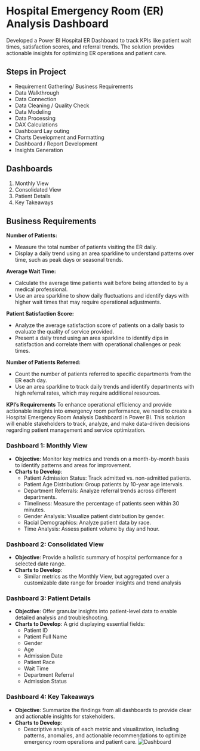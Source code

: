 # Hospital Emergency Room (ER) Analysis Dashboard
Developed a Power BI Hospital ER Dashboard to track KPIs like patient wait times, satisfaction scores, and referral trends.  The solution provides actionable insights for optimizing ER operations and patient care.

## Steps in Project
-   Requirement Gathering/ Business Requirements
-   Data Walkthrough
-   Data Connection
-   Data Cleaning / Quality Check
-   Data Modeling
-   Data Processing
-   DAX Calculations
-   Dashboard Lay outing
-   Charts Development and Formatting
-   Dashboard / Report Development
-   Insights Generation

## Dashboards
1. Monthly View
2. Consolidated View
3. Patient Details
4. Key Takeaways

## Business Requirements

**Number of Patients:**
-   Measure the total number of patients visiting the ER daily.
-   Display a daily trend using an area sparkline to understand patterns over time, such as peak days or seasonal trends.

**Average Wait Time:**
-   Calculate the average time patients wait before being attended to by a medical professional.
-   Use an area sparkline to show daily fluctuations and identify days with higher wait times that may require operational adjustments.

**Patient Satisfaction Score:**
-   Analyze the average satisfaction score of patients on a daily basis to evaluate the quality of service provided.
-   Present a daily trend using an area sparkline to identify dips in satisfaction and correlate them with operational challenges or peak times.

**Number of Patients Referred:**
-   Count the number of patients referred to specific departments from the ER each day.
-   Use an area sparkline to track daily trends and identify departments with high referral rates, which may require additional resources.

**KPI’s Requirements**
To enhance operational efficiency and provide actionable insights into emergency room performance, we need to create a Hospital Emergency Room Analysis Dashboard in Power BI. This solution will enable stakeholders to track, analyze, and make data-driven decisions regarding patient management and service optimization.

### Dashboard 1: Monthly View
-   **Objective**: Monitor key metrics and trends on a month-by-month basis to identify patterns and areas for improvement.
-   **Charts to Develop**:
    -   Patient Admission Status: Track admitted vs. non-admitted patients.
    -   Patient Age Distribution: Group patients by 10-year age intervals.
    -   Department Referrals: Analyze referral trends across different departments.
    -   Timeliness: Measure the percentage of patients seen within 30 minutes.
    -   Gender Analysis: Visualize patient distribution by gender.
    -   Racial Demographics: Analyze patient data by race.
    -   Time Analysis: Assess patient volume by day and hour.

### Dashboard 2: Consolidated View
-   **Objective**: Provide a holistic summary of hospital performance for a selected date range.
-   **Charts to Develop**:
    -   Similar metrics as the Monthly View, but aggregated over a customizable date range for broader insights and trend analysis

### Dashboard 3: Patient Details
-   **Objective**: Offer granular insights into patient-level data to enable detailed analysis and troubleshooting.
-   **Charts to Develop**: A grid displaying essential fields:
    -   Patient ID
    -   Patient Full Name
    -   Gender
    -   Age
    -   Admission Date
    -   Patient Race
    -   Wait Time
    -   Department Referral
    -   Admission Status

### Dashboard 4: Key Takeaways
-   **Objective**: Summarize the findings from all dashboards to provide clear and actionable insights for stakeholders.
-   **Charts to Develop**:
    -   Descriptive analysis of each metric and visualization, including patterns, anomalies, and actionable recommendations to optimize emergency room operations and patient care.
![Dashboard](https://github.com/user-attachments/assets/ec468302-b808-45e3-97b8-22b4ecf94158)

